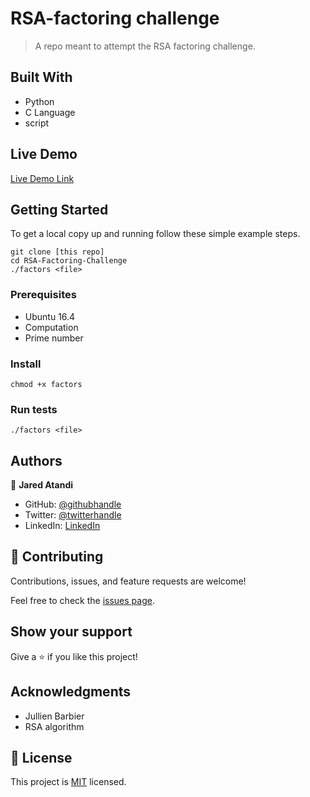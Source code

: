 # RSA-factoring challenge 

> A repo meant to attempt the RSA factoring challenge. 

## Built With

- Python
- C Language 
- script 

## Live Demo

[Live Demo Link](https://livedemo.com)

## Getting Started
To get a local copy up and running follow these simple example steps.

```
git clone [this repo]
cd RSA-Factoring-Challenge
./factors <file>

```
### Prerequisites
- Ubuntu 16.4
- Computation
- Prime number

### Install
```
chmod +x factors

```


### Run tests
```
./factors <file>

```

## Authors

👤 **Jared Atandi**

- GitHub: [@githubhandle](https://github.com/jaredatandi)
- Twitter: [@twitterhandle](https://twitter.com/@one_good_man_)
- LinkedIn: [LinkedIn](https://linkedin.com/in/engineerjaredatandi)

## 🤝 Contributing

Contributions, issues, and feature requests are welcome!

Feel free to check the [issues page](../../issues/).

## Show your support

Give a ⭐️ if you like this project!

## Acknowledgments

- Jullien Barbier
- RSA algorithm 

## 📝 License

This project is [MIT](./LICENSE) licensed.
